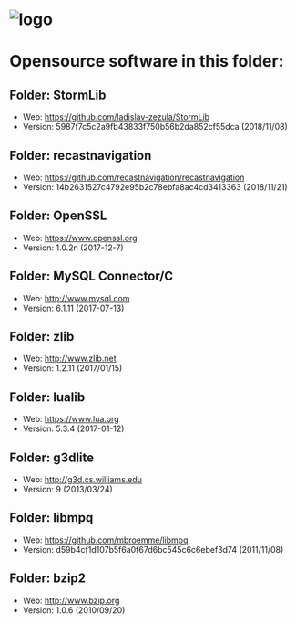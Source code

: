 # ![logo](http://ascemu.org/images/logo.png)

# Opensource software in this folder:

## Folder: StormLib
- Web: https://github.com/ladislav-zezula/StormLib
- Version: 5987f7c5c2a9fb43833f750b56b2da852cf55dca (2018/11/08)

## Folder: recastnavigation
- Web: https://github.com/recastnavigation/recastnavigation
- Version: 14b2631527c4792e95b2c78ebfa8ac4cd3413363 (2018/11/21)

## Folder: OpenSSL
- Web: https://www.openssl.org
- Version: 1.0.2n (2017-12-7)

## Folder: MySQL Connector/C
- Web: http://www.mysql.com
- Version: 6.1.11 (2017-07-13)

## Folder: zlib
- Web: http://www.zlib.net
- Version: 1.2.11 (2017/01/15)

## Folder: lualib
- Web: https://www.lua.org
- Version: 5.3.4 (2017-01-12)

## Folder: g3dlite
- Web: http://g3d.cs.williams.edu
- Version: 9 (2013/03/24)

## Folder: libmpq
- Web: https://github.com/mbroemme/libmpq
- Version: d59b4cf1d107b5f6a0f67d6bc545c6c6ebef3d74 (2011/11/08)

## Folder: bzip2
- Web: http://www.bzip.org
- Version: 1.0.6 (2010/09/20)

